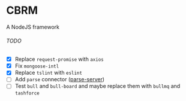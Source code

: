 CBRM
==========================================

A NodeJS framework


###### TODO
- [x] Replace `request-promise` with `axios`
- [x] Fix `mongoose-intl`
- [X] Replace `tslint` with `eslint`
- [ ] Add `parse` connector ([parse-server](https://github.com/parse-community/parse-server))
- [ ] Test `bull` and `bull-board` and maybe replace them with `bullmq` and `tashforce`
